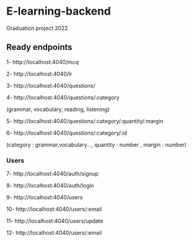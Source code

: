 # E-learning-backend
Graduation project 2022

## Ready endpoints
1- http://localhost:4040/mcq

2- http://localhost:4040/lr

3- http://localhost:4040/questions/

4- http://localhost:4040/questions/:category

(grammar, vocabulary, reading, listening)

5- http://localhost:4040/questions/:category/:quantity/:margin

6- http://localhost:4040/questions/:category/:id

(category : grammar,vocabulary.. , quantity : number , margin : number)


### Users
7- http://localhost:4040/auth/signup

8- http://localhost:4040/auth/login

9- http://localhost:4040/users

10- http://localhost:4040/users/:email

11- http://localhost:4040/users/update

12- http://localhost:4040/users/:email
